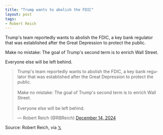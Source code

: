 ```yaml
---
title: "Trump wants to abolish the FDIC"
layout: post
tags:
- Robert Reich
---
```


Trump's team reportedly wants to abolish the FDIC, a key bank regulator that was established after the Great Depression to protect the public.

Make no mistake: The goal of Trump's second term is to enrich Wall Street.

Everyone else will be left behind.

<blockquote class="twitter-tweet"><p lang="en" dir="ltr">Trump&#39;s team reportedly wants to abolish the FDIC, a key bank regulator that was established after the Great Depression to protect the public.<br><br>Make no mistake: The goal of Trump&#39;s second term is to enrich Wall Street.<br><br>Everyone else will be left behind.</p>&mdash; Robert Reich (@RBReich) <a href="https://twitter.com/RBReich/status/1867724972325548404?ref_src=twsrc%5Etfw">December 14, 2024</a></blockquote> <script async src="https://platform.twitter.com/widgets.js" charset="utf-8"></script>

Source: Robert Reich, via [𝕏](https://x.com)
